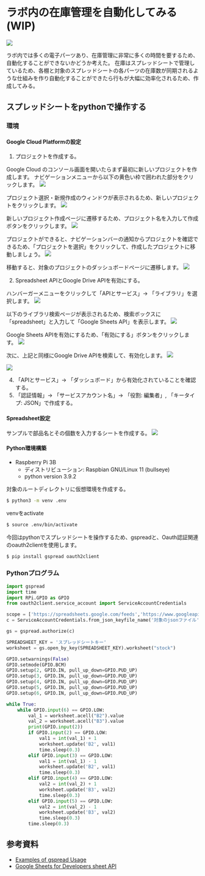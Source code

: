 <head>
  <link href="../css/extra.css" rel="stylesheet"></link>
</head>

# ラボ内の在庫管理を自動化してみる (WIP)

![](../images/prototype/prototype1/idea_sketch.jpg#center)

ラボ内では多くの電子パーツあり、在庫管理に非常に多くの時間を要するため、自動化することができないかどうか考えた。
在庫はスプレッドシートで管理しているため、各棚と対象のスプレッドシートの各パーツの在庫数が同期されるような仕組みを作り自動化することができたら行もが大幅に効率化されるため、作成してみる。

## スプレッドシートをpythonで操作する

### 環境

#### Google Cloud Platformの設定

1. プロジェクトを作成する。

Google Cloud のコンソール画面を開いたらまず最初に新しいプロジェクトを作成します。
ナビゲーションメニューから以下の黄色い枠で囲われた部分をクリックします。
![](../images/prototype/prototype1/gcp_1.jpg#center)

プロジェクト選択・新規作成のウィンドウが表示されるため、新しいプロジェクトをクリックします。
![](../images/prototype/prototype1/gcp_2.jpg#center)

新しいプロジェクト作成ページに遷移するため、プロジェクト名を入力して作成ボタンをクリックします。
![](../images/prototype/prototype1/gcp_3.jpg#center)

プロジェクトができると、ナビゲーションバーの通知からプロジェクトを確認できるため、「プロジェクトを選択」をクリックして、作成したプロジェクトに移動しましょう。
![](../images/prototype/prototype1/gcp_4.jpg#center)

移動すると、対象のプロジェクトのダッシュボードページに遷移します。
![](../images/prototype/prototype1/gcp_5.jpg#center)

2. Spreadsheet APIとGoogle Drive APIを有効にする。

ハンバーガーメニューをクリックして「APIとサービス」-> 「ライブラリ」を選択します。
![](../images/prototype/prototype1/gcp_6.jpg#center)

以下のライブラリ検索ページが表示されるため、検索ボックスに「spreadsheet」と入力して「Google Sheets API」を表示します。
![](../images/prototype/prototype1/gcp_7.jpg#center)

Google Sheets APIを有効にするため、「有効にする」ボタンをクリックします。
![](../images/prototype/prototype1/gcp_8.jpg#center)


次に、上記と同様にGoogle Drive APIを検索して、有効化します。
![](../images/prototype/prototype1/gcp_9.jpg#center)

![](../images/prototype/prototype1/gcp_10.jpg#center)

4. 「APIとサービス」-> 「ダッシュボード」から有効化されていることを確認する。
5. 「認証情報」-> 「サービスアカウント名」-> 「役割: 編集者」, 「キータイプ: JSON」で作成する。


#### Spreadsheet設定
サンプルで部品名とその個数を入力するシートを作成する。
![](../images/prototype/prototype1/spreadsheet_1.jpg#center)



#### Python環境構築
- Raspberry Pi 3B
    - ディストリビューション: Raspbian GNU/Linux 11 (bullseye)
    - python version 3.9.2

対象のルートディレクトリに仮想環境を作成する。
```bash
$ python3 -m venv .env
```

venvをactivate
```bash
$ source .env/bin/activate
```

今回はpythonでスプレッドシートを操作するため、gspreadと、Oauth認証関連のoauth2clientを使用します。
```bash
$ pip install gspread oauth2client
```

### Pythonプログラム
```python
import gspread
import time
import RPi.GPIO as GPIO
from oauth2client.service_account import ServiceAccountCredentials

scope = ['https://spreadsheets.google.com/feeds','https://www.googleapis.com/auth/drive']
c = ServiceAccountCredentials.from_json_keyfile_name('対象のjsonファイル', scope)

gs = gspread.authorize(c)

SPREADSHEET_KEY = 'スプレッドシートキー'
worksheet = gs.open_by_key(SPREADSHEET_KEY).worksheet("stock")

GPIO.setwarnings(False)
GPIO.setmode(GPIO.BCM)
GPIO.setup(2, GPIO.IN, pull_up_down=GPIO.PUD_UP)
GPIO.setup(3, GPIO.IN, pull_up_down=GPIO.PUD_UP)
GPIO.setup(4, GPIO.IN, pull_up_down=GPIO.PUD_UP)
GPIO.setup(5, GPIO.IN, pull_up_down=GPIO.PUD_UP)
GPIO.setup(6, GPIO.IN, pull_up_down=GPIO.PUD_UP)

while True:
    while GPIO.input(6) == GPIO.LOW:
        val_1 = worksheet.acell("B2").value
        val_2 = worksheet.acell("B3").value
        print(GPIO.input(2))
        if GPIO.input(2) == GPIO.LOW:
            val1 = int(val_1) + 1
            worksheet.update('B2', val1)
            time.sleep(0.3)
        elif GPIO.input(3) == GPIO.LOW:
            val1 = int(val_1) - 1
            worksheet.update('B2', val1)
            time.sleep(0.3)
        elif GPIO.input(4) == GPIO.LOW:
            val2 = int(val_2) + 1
            worksheet.update('B3', val2)
            time.sleep(0.3)
        elif GPIO.input(5) == GPIO.LOW:
            val2 = int(val_2) - 1
            worksheet.update('B3', val2)
            time.sleep(0.3)
        time.sleep(0.3)

```

## 参考資料
- [Examples of gspread Usage](https://docs.gspread.org/en/latest/user-guide.html)
- [Google Sheets for Developers sheet API](https://developers.google.com/sheets/api)
